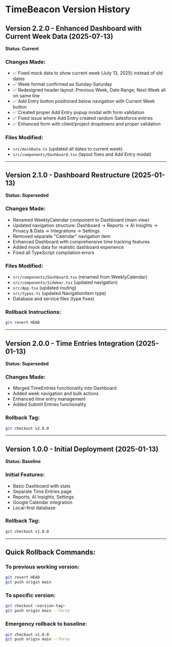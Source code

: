# TimeBeacon Version History

## Version 2.2.0 - Enhanced Dashboard with Current Week Data (2025-07-13)
**Status: Current**

### Changes Made:
- ✅ Fixed mock data to show current week (July 13, 2025) instead of old dates
- ✅ Week format confirmed as Sunday-Saturday 
- ✅ Redesigned header layout: Previous Week, Date Range, Next Week all on same line
- ✅ Add Entry button positioned below navigation with Current Week button
- ✅ Created proper Add Entry popup modal with form validation
- ✅ Fixed issue where Add Entry created random Salesforce entries
- ✅ Enhanced form with client/project dropdowns and proper validation

### Files Modified:
- `src/mockData.ts` (updated all dates to current week)
- `src/components/Dashboard.tsx` (layout fixes and Add Entry modal)

---

## Version 2.1.0 - Dashboard Restructure (2025-01-13)
**Status: Superseded**

### Changes Made:
- Renamed WeeklyCalendar component to Dashboard (main view)
- Updated navigation structure: Dashboard → Reports → AI Insights → Privacy & Data → Integrations → Settings
- Removed separate "Calendar" navigation item
- Enhanced Dashboard with comprehensive time tracking features
- Added mock data for realistic dashboard experience
- Fixed all TypeScript compilation errors

### Files Modified:
- `src/components/Dashboard.tsx` (renamed from WeeklyCalendar)
- `src/components/Sidebar.tsx` (updated navigation)
- `src/App.tsx` (updated routing)
- `src/types.ts` (updated NavigationItem type)
- Database and service files (type fixes)

### Rollback Instructions:
```bash
git revert HEAD
```

---

## Version 2.0.0 - Time Entries Integration (2025-01-13)
**Status: Superseded**

### Changes Made:
- Merged TimeEntries functionality into Dashboard
- Added week navigation and bulk actions
- Enhanced time entry management
- Added Submit Entries functionality

### Rollback Tag:
```bash
git checkout v2.0.0
```

---

## Version 1.0.0 - Initial Deployment (2025-01-13)
**Status: Baseline**

### Initial Features:
- Basic Dashboard with stats
- Separate Time Entries page
- Reports, AI Insights, Settings
- Google Calendar integration
- Local-first database

### Rollback Tag:
```bash
git checkout v1.0.0
```

---

## Quick Rollback Commands:

### To previous working version:
```bash
git revert HEAD
git push origin main
```

### To specific version:
```bash
git checkout <version-tag>
git push origin main --force
```

### Emergency rollback to baseline:
```bash
git checkout v1.0.0
git push origin main --force
```